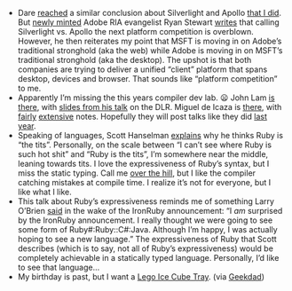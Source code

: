-   Dare
    [reached](http://www.25hoursaday.com/weblog/PermaLink.aspx?guid=b78cfe57-3616-43a8-b551-7a4bf59016bd)
    a similar conclusion about Silverlight and Apollo [that I
    did](http://devhawk.net/2007/05/02/hawkeye-on-silverlight/). But
    [newly minted](http://blog.digitalbackcountry.com/?p=816) Adobe RIA
    evangelist Ryan Stewart
    [writes](http://blog.digitalbackcountry.com/?p=823) that calling
    Silverlight vs. Apollo the next platform competition is overblown.
    However, he then reiterates my point that MSFT is moving in on
    Adobe’s traditional stronghold (aka the web) while Adobe is moving
    in on MSFT’s traditional stronghold (aka the desktop). The upshot is
    that both companies are trying to deliver a unified “client”
    platform that spans desktop, devices and browser. That sounds like
    “platform competition” to me.
-   Apparently I’m missing the this years compiler dev lab.
    :frowning:
    John Lam [is
    there](http://www.iunknown.com/2007/05/compiler_dev_la.html), with
    [slides from his
    talk](http://www.iunknown.com/files/dlr_experiences.pdf) on the DLR.
    Miguel de Icaza is
    [there](http://tirania.org/blog/archive/2007/May-17.html), with
    [fairly](http://tirania.org/blog/archive/2007/May-17.html)
    [extensive](http://tirania.org/blog/archive/2007/May-23.html)
    notes. Hopefully they will post talks like they did [last
    year](http://www.langnetsymposium.com/speakers.asp).
-   Speaking of languages, Scott Hanselman
    [explains](http://www.hanselman.com/blog/ProgrammerIntentOrWhatYoureNotGettingAboutRubyAndWhyItsTheTits.aspx)
    why he thinks Ruby is “the tits”. Personally, on the scale between
    “I can’t see where Ruby is such hot shit” and “Ruby is the tits”,
    I’m somewhere near the middle, leaning towards tits. I love the
    expressiveness of Ruby’s syntax, but I miss the static typing. Call
    me [over the hill](http://devhawk.net/2007/05/21/im-37/), but I
    like the compiler catching mistakes at compile time. I realize it’s
    not for everyone, but I like what I like.
-   This talk about Ruby’s expressiveness reminds me of something Larry
    O’Brien
    [said](http://www.knowing.net/PermaLink,guid,a3baaf7a-1af3-460a-8486-6b459dab51ed.aspx)
    in the wake of the IronRuby announcement: “I *am* surprised by the
    IronRuby announcement. I really thought we were going to see some
    form of Ruby\#:Ruby::C\#:Java. Although I’m happy, I was actually
    hoping to see a new language.” The expressiveness of Ruby that Scott
    describes (which is to say, not all of Ruby’s expressiveness) would
    be completely achievable in a statically typed language. Personally,
    I’d like to see that language…
-   My birthday is past, but I want a [Lego Ice Cube
    Tray](http://shop.lego.com/Product/?p=EL502). (via
    [Geekdad](http://blog.wired.com/geekdad/2007/05/lego_my_martini.html))


